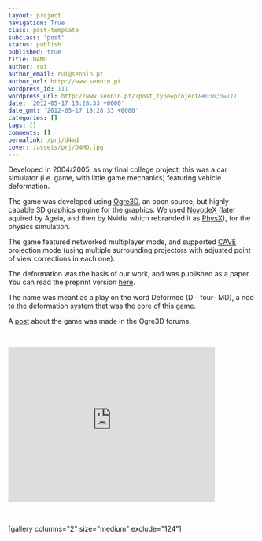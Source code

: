 ```yaml
---
layout: project
navigation: True
class: post-template
subclass: 'post'
status: publish
published: true
title: D4MD
author: rui
author_email: rui@sennin.pt
author_url: http://www.sennin.pt
wordpress_id: 111
wordpress_url: http://www.sennin.pt/?post_type=project&#038;p=111
date: '2012-05-17 18:28:33 +0000'
date_gmt: '2012-05-17 18:28:33 +0000'
categories: []
tags: []
comments: []
permalink: /prj/d4md
cover: /assets/prj/D4MD.jpg
---
```

<p>Developed in 2004/2005, as my final college project, this was a car simulator (i.e. game, with little game mechanics) featuring vehicle deformation.</p>
<p>The game was developed using <a href="http://www.ogre3d.org">Ogre3D</a>, an open source, but highly capable 3D graphics engine for the graphics. We used <a href="http://en.wikipedia.org/wiki/Novodex">NovodeX </a>(later aquired by Ageia, and then by Nvidia which rebranded it as <a href="http://www.geforce.com/hardware/technology/physx">PhysX</a>), for the physics simulation.</p>
<p>The game featured networked multiplayer mode, and supported <a href="http://en.wikipedia.org/wiki/Cave_Automatic_Virtual_Environment">CAVE </a>projection mode (using multiple surrounding projectors with adjusted point of view corrections in each one).</p>
<p>The deformation was the basis of our work, and was published as a paper. You can read the preprint version <a href="http://www.sennin.pt/wp-content/uploads/2012/05/d4md_preprint.pdf">here</a>.</p>
<p>The name was meant as a play on the word Deformed (D - four- MD), a nod to the deformation system that was the core of this game.</p>
<p>A <a href="http://www.ogre3d.org/phpBB2/viewtopic.php?t=11962">post</a>&nbsp;about the game was made in the Ogre3D forums.</p>
<p>&nbsp;</p>
<p><iframe src="http://www.youtube.com/embed/cWalXUvbQts" frameborder="0" width="420" height="315"></iframe></p>
<p>&nbsp;</p>
<p>[gallery columns="2" size="medium" exclude="124"]</p>
